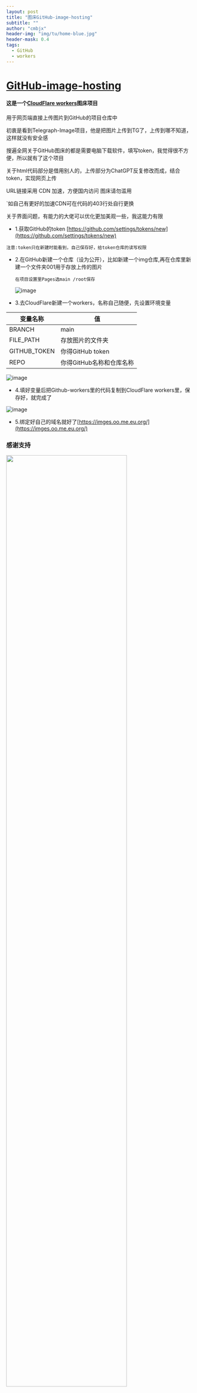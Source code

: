 ```yaml
---
layout: post
title: "图床GitHub-image-hosting"
subtitle: ""
author: "cmbjx"
header-img: "img/tu/home-blue.jpg"
header-mask: 0.4
tags:
  - GitHub
  - workers
---
```



# [GitHub-image-hosting](https://github.com/2091k/GitHub-image-hosting)
####  这是一个[CloudFlare workers](https://github.com/2091k/GitHub-image-hosting)图床项目
用于网页端直接上传图片到GitHub的项目仓库中

初衷是看到Telegraph-Image项目，他是把图片上传到TG了，上传到哪不知道，这样就没有安全感

搜遍全网关于GitHub图床的都是需要电脑下载软件，填写token，我觉得很不方便，所以就有了这个项目

关于html代码部分是借用别人的，上传部分为ChatGPT反复修改而成，结合token，实现网页上传

URL链接采用 CDN 加速，方便国内访问 图床请勿滥用

`如自己有更好的加速CDN可在代码的403行处自行更换

关于界面问题，有能力的大佬可以优化更加美观一些，我这能力有限

- 1.获取GitHub的token [https://github.com/settings/tokens/new](https://github.com/settings/tokens/new)
  
`注意:token只在新建时能看到，自己保存好，给token仓库的读写权限`

- 2.在GitHub新建一个仓库（设为公开），比如新建一个img仓库,再在仓库里新建一个文件夹001用于存放上传的图片
  
  `在项目设置里Pages选main /root保存`
  
  ![image](https://hub.gitmirror.com/https://raw.githubusercontent.com/2091k/image/main/001/微信截图_20240830132440.png)

- 3.去CloudFlare新建一个workers，名称自己随便，先设置环境变量

  
<b>变量名称</b> | <b>值</b>
-------- | -----
BRANCH    |  main
FILE_PATH  |  存放图片的文件夹
GITHUB_TOKEN  | 你得GitHub token
REPO          |  你得GitHub名称和仓库名称

![image](https://hub.gitmirror.com/https://raw.githubusercontent.com/2091k/image/main/001/20240830113523.png)
  
- 4.填好变量后把Github-workers里的代码复制到CloudFlare workers里，保存好，就完成了

![image](https://hub.gitmirror.com/https://raw.githubusercontent.com/2091k/image/main/001/20240830113133.png)

  
- 5.绑定好自己的域名就好了[https://imges.oo.me.eu.org/](https://imges.oo.me.eu.org/)



### 感谢支持
<img src="https://hub.gitmirror.com/https://raw.githubusercontent.com/2091k/image/main/001/20240830141210.png" width="80%" />

